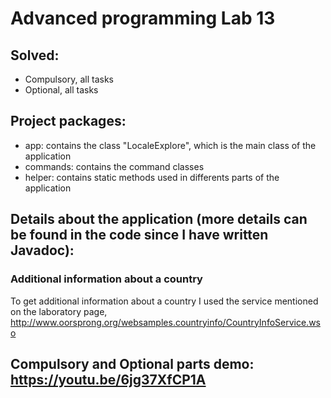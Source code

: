 
# Advanced programming Lab 13

## Solved:

- Compulsory, all tasks
- Optional, all tasks

## Project packages:

- app: contains the class "LocaleExplore", which is the main class of the application
- commands: contains the command classes
- helper: contains static methods used in differents parts of the application

## Details about the application (more details can be found in the code since I have written Javadoc):

### Additional information about a country

To get additional information about a country I used the service mentioned on the laboratory page, http://www.oorsprong.org/websamples.countryinfo/CountryInfoService.wso

## Compulsory and Optional parts demo: https://youtu.be/6jg37XfCP1A
